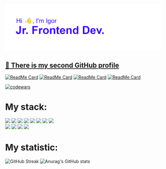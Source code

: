 <img src="./загруженное.png"/>

<h2><a href='https://github.com/bvbsis'>🔗 There is my second GitHub profile</a></h2>

[![ReadMe Card](https://github-readme-stats.vercel.app/api/pin/?username=t0pall&repo=t0pall)](https://github.com/t0pall/t0pall)
[![ReadMe Card](https://github-readme-stats.vercel.app/api/pin/?username=t0pall&repo=t0pall)](https://github.com/t0pall/t0pall)
[![ReadMe Card](https://github-readme-stats.vercel.app/api/pin/?username=t0pall&repo=t0pall)](https://github.com/t0pall/t0pall)
[![ReadMe Card](https://github-readme-stats.vercel.app/api/pin/?username=t0pall&repo=t0pall)](https://github.com/t0pall/t0pall)

[![codewars](https://www.codewars.com/users/Igor%20Topal/badges/large)](https://www.codewars.com/users/Igor%20Topal)

# My stack:
<div> 
 <img src="https://img.shields.io/badge/nestjs-%23E0234E.svg?style=for-the-badge&logo=nestjs&logoColor=white"/>
 <img src="https://img.shields.io/badge/html5-%23E34F26.svg?style=for-the-badge&logo=html5&logoColor=white"/>
 <img src="https://img.shields.io/badge/figma-%23F24E1E.svg?style=for-the-badge&logo=figma&logoColor=white"/>
 <img src="https://img.shields.io/badge/-Storybook-FF4785?style=for-the-badge&logo=storybook&logoColor=white"/>
 <img src="https://img.shields.io/badge/Linux-FCC624?style=for-the-badge&logo=linux&logoColor=black"/>
 <img src="https://img.shields.io/badge/MongoDB-%234ea94b.svg?style=for-the-badge&logo=mongodb&logoColor=white"/>
 <img src="https://img.shields.io/badge/typescript-%23007ACC.svg?style=for-the-badge&logo=typescript&logoColor=white"/>
 <img src="https://img.shields.io/badge/css3-%231572B6.svg?style=for-the-badge&logo=css3&logoColor=white"/>
</div>
<div> 
 <img src="https://img.shields.io/badge/postgres-%23316192.svg?style=for-the-badge&logo=postgresql&logoColor=white"/>
 <img src="https://img.shields.io/badge/redux-%23593d88.svg?style=for-the-badge&logo=redux&logoColor=white"/>
 <img src="https://img.shields.io/badge/react-%2320232a.svg?style=for-the-badge&logo=react&logoColor=%2361DAFB"/>
 <img src="https://img.shields.io/badge/javascript-%23323330.svg?style=for-the-badge&logo=javascript&logoColor=%23F7DF1E"/>
</div>

# My statistic:
![GitHub Streak](https://streak-stats.demolab.com?user=t0pall&theme=transparent) ![Anurag's GitHub stats](https://github-readme-stats.vercel.app/api?username=t0pall&show_icons=true)

